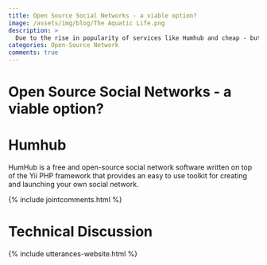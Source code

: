```yaml
---
title: Open Source Social Networks - a viable option?
image: /assets/img/blog/The Aquatic Life.png
description: >
  Due to the rise in popularity of services like Humhub and cheap - but good quality - hardware like the Raspberry Pi, we're considering migrating & combining wordpress with a R.Pi service that will be secondarily hosted on Github.published: true
categories: Open-Source Network
comments: true
---
```




<!--![](/assets/img/blog/Party.png)-->

# Open Source Social Networks - a viable option?

# Humhub
HumHub is a free and open-source social network software written on top of the Yii PHP framework that provides an easy to use toolkit for creating and launching your own social network.

{% include jointcomments.html %}

 # Technical Discussion
 {% include utterances-website.html %}
